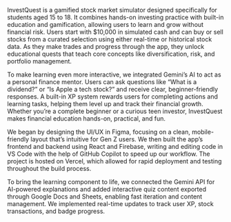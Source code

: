 InvestQuest is a gamified stock market simulator designed specifically for students aged 15 to 18. It combines hands-on investing practice with built-in education and gamification, allowing users to learn and grow without financial risk. Users start with $10,000 in simulated cash and can buy or sell stocks from a curated selection using either real-time or historical stock data. As they make trades and progress through the app, they unlock educational quests that teach core concepts like diversification, risk, and portfolio management.

To make learning even more interactive, we integrated Gemini’s AI to act as a personal finance mentor. Users can ask questions like “What is a dividend?” or “Is Apple a tech stock?” and receive clear, beginner-friendly responses. A built-in XP system rewards users for completing actions and learning tasks, helping them level up and track their financial growth. Whether you’re a complete beginner or a curious teen investor, InvestQuest makes financial education hands-on, practical, and fun.

We began by designing the UI/UX in Figma, focusing on a clean, mobile-friendly layout that’s intuitive for Gen Z users. We then built the app’s frontend and backend using React and Firebase, writing and editing code in VS Code with the help of GitHub Copilot to speed up our workflow. The project is hosted on Vercel, which allowed for rapid deployment and testing throughout the build process.

To bring the learning component to life, we connected the Gemini API for AI-powered explanations and added interactive quiz content exported through Google Docs and Sheets, enabling fast iteration and content management. We implemented real-time updates to track user XP, stock transactions, and badge progress.
